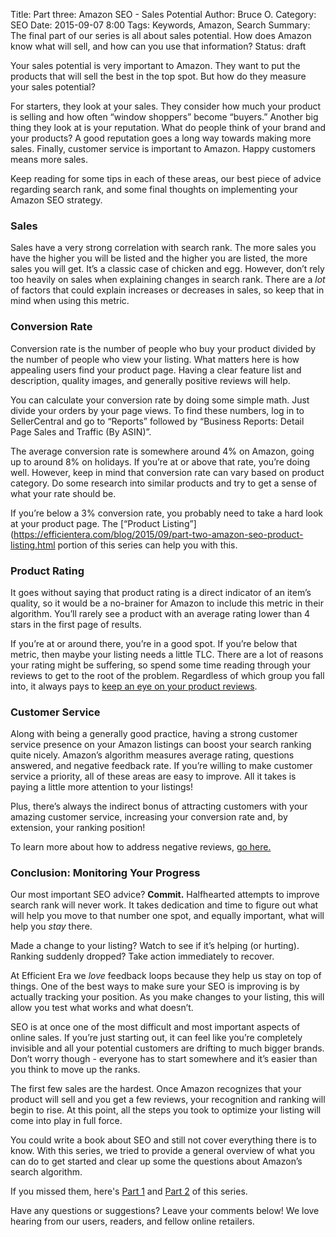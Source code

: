 Title: Part three: Amazon SEO - Sales Potential
Author: Bruce O.
Category: SEO
Date: 2015-09-07 8:00
Tags: Keywords, Amazon, Search
Summary: The final part of our series is all about sales potential. How does Amazon know what will sell, and how can you use that information?
Status: draft

Your sales potential is very important to Amazon. They want to put the products that will sell the best in the top spot. But how do they measure your sales potential?

For starters, they look at your sales. They consider how much your product is selling and how often “window shoppers” become “buyers.” Another big thing they look at is your reputation. What do people think of your brand and your products? A good reputation goes a long way towards making more sales. Finally, customer service is important to Amazon. Happy customers means more sales.

Keep reading for some tips in each of these areas, our best piece of advice regarding search rank, and some final thoughts on implementing your Amazon SEO strategy. 

### Sales

Sales have a very strong correlation with search rank. The more sales you have the higher you will be listed and the higher you are listed, the more sales you will get. It’s a classic case of chicken and egg. However, don’t rely too heavily on sales when explaining changes in search rank. There are a *lot* of factors that could explain increases or decreases in sales, so keep that in mind when using this metric. 

### Conversion Rate

Conversion rate is the number of people who buy your product divided by the number of people who view your listing. What matters here is how appealing users find your product page. Having a clear feature list and description, quality images, and generally positive reviews will help. 

You can calculate your conversion rate by doing some simple math. Just divide your orders by your page views. To find these numbers, log in to SellerCentral and go to “Reports” followed by “Business Reports: Detail Page Sales and Traffic (By ASIN)”. 

The average conversion rate is somewhere around 4% on Amazon, going up to around 8% on holidays. If you’re at or above that rate, you’re doing well. However, keep in mind that conversion rate can vary based on product category. Do some research into similar products and try to get a sense of what your rate should be.

If you’re below a 3% conversion rate, you probably need to take a hard look at your product page. The [“Product Listing”](https://efficientera.com/blog/2015/09/part-two-amazon-seo-product-listing.html portion of this series can help you with this. 

### Product Rating

It goes without saying that product rating is a direct indicator of an item’s quality, so it would be a no-brainer for Amazon to include this metric in their algorithm. You’ll rarely see a product with an average rating lower than 4 stars in the first page of results. 

If you’re at or around there, you’re in a good spot. If you’re below that metric, then maybe your listing needs a little TLC. There are a lot of reasons your rating might be suffering, so spend some time reading through your reviews to get to the root of the problem. Regardless of which group you fall into, it always pays to [keep an eye on your product reviews](/Start-Paying-Attention-to-your-Amazon-Product-Reviews.html).

### Customer Service

Along with being a generally good practice, having a strong customer service presence on your Amazon listings can boost your search ranking quite nicely. Amazon’s algorithm measures average rating, questions answered, and negative feedback rate. If you’re willing to make customer service a priority, all of these areas are easy to improve. All it takes is paying a little more attention to your listings! 

Plus, there’s always the indirect bonus of attracting customers with your amazing customer service, increasing your conversion rate and, by extension, your ranking position!

To learn more about how to address negative reviews, [go here.](/3-Steps-to-Changing-a-Negative-Product-Review.html)

### Conclusion: Monitoring Your Progress

Our most important SEO advice? **Commit.** Halfhearted attempts to improve search rank will never work. It takes dedication and time to figure out what will help you move to that number one spot, and equally important, what will help you *stay* there.

Made a change to your listing? Watch to see if it’s helping (or hurting). Ranking suddenly dropped? Take action immediately to recover. 

At Efficient Era we *love* feedback loops because they help us stay on top of things. One of the best ways to make sure your SEO is improving is by actually tracking your position. As you make changes to your listing, this will allow you test what works and what doesn’t.

SEO is at once one of the most difficult and most important aspects of online sales. If you’re just starting out, it can feel like you’re completely invisible and all your potential customers are drifting to much bigger brands. Don’t worry though - everyone has to start somewhere and it’s easier than you think to move up the ranks.

The first few sales are the hardest. Once Amazon recognizes that your product will sell and you get a few reviews, your recognition and ranking will begin to rise. At this point, all the steps you took to optimize your listing will come into play in full force. 

You could write a book about SEO and still not cover everything there is to know. With this series, we tried to provide a general overview of what you can do to get started and clear up some the questions about Amazon’s search algorithm.  

If you missed them, here's [Part 1](https://efficientera.com/blog/2015/08/part-one-amazon-seo-getting-started.html) and [Part 2](https://efficientera.com/blog/2015/09/part-two-amazon-seo-product-listing.html) of this series. 

Have any questions or suggestions? Leave your comments below! We love hearing from our users, readers, and fellow online retailers.
